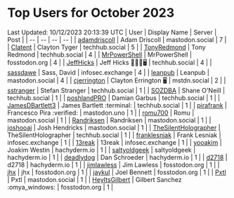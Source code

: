 # Top Users for October 2023
Last Updated: 10/12/2023 20:13:39 UTC
| User | Display Name | Server | Post |
| -- | -- | -- | -- |
| [adamdriscoll](https://mastodon.social/@adamdriscoll) | Adam Driscoll | mastodon.social | 7 |
| [Clatent](https://techhub.social/@Clatent) | Clayton Tyger | techhub.social | 5 |
| [TonyRedmond](https://techhub.social/@TonyRedmond) | Tony Redmond | techhub.social | 4 |
| [MrPowerShell](https://fosstodon.org/@MrPowerShell) | MrPowerShell | fosstodon.org | 4 |
| [JeffHicks](https://techhub.social/@JeffHicks) | Jeff Hicks 🐶🎼🍷🖥️ | techhub.social | 4 |
| [sassdawe](https://infosec.exchange/@sassdawe) | Sass, David | infosec.exchange | 4 |
| [leanpub](https://mastodon.social/@leanpub) | Leanpub | mastodon.social | 4 |
| [cjerrington](https://mstdn.social/@cjerrington) | Clayton Errington 🖥️ | mstdn.social | 2 |
| [sstranger](https://techhub.social/@sstranger) | Stefan Stranger | techhub.social | 1 |
| [SOZDBA](https://techhub.social/@SOZDBA) | Shane O'Neill | techhub.social | 1 |
| [poshlandPRO](https://techhub.social/@poshlandPRO) | Damian Garbus | techhub.social | 1 |
| [JamesDBartlett3](https://techhub.social/@JamesDBartlett3) | James Bartlett :terminal: | techhub.social | 1 |
| [pirafrank](https://mastodon.uno/@pirafrank) | Francesco Pira :verified: | mastodon.uno | 1 |
| [romu700](https://mastodon.social/@romu700) | Romu | mastodon.social | 1 |
| [Randriksen](https://mastodon.social/@Randriksen) | Randriksen | mastodon.social | 1 |
| [joshooaj](https://mastodon.social/@joshooaj) | Josh Hendricks | mastodon.social | 1 |
| [TheSilentHolographer](https://techhub.social/@TheSilentHolographer) | TheSilentHolographer | techhub.social | 1 |
| [franklesniak](https://infosec.exchange/@franklesniak) | Frank Lesniak | infosec.exchange | 1 |
| [13reak](https://infosec.exchange/@13reak) | 13reak | infosec.exchange | 1 |
| [yooakim](https://hachyderm.io/@yooakim) | Joakim Westin | hachyderm.io | 1 |
| [saltyoldgeek](https://hachyderm.io/@saltyoldgeek) | saltyoldgeek | hachyderm.io | 1 |
| [deadlydog](https://hachyderm.io/@deadlydog) | Dan Schroeder | hachyderm.io | 1 |
| [d2718](https://hachyderm.io/@d2718) | d2718 | hachyderm.io | 1 |
| [jimlawless](https://fosstodon.org/@jimlawless) | Jim Lawless | fosstodon.org | 1 |
| [jhx](https://fosstodon.org/@jhx) | jhx | fosstodon.org | 1 |
| [jaykul](https://fosstodon.org/@jaykul) | Joel Bennett | fosstodon.org | 1 |
| [Pxtl](https://mastodon.social/@Pxtl) | Pxtl | mastodon.social | 1 |
| [HeyItsGilbert](https://fosstodon.org/@HeyItsGilbert) | Gilbert Sanchez :omya_windows: | fosstodon.org | 1 |
